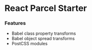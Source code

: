 # React Parcel Starter

### Features

* Babel class property transforms
* Babel object spread transforms
* PostCSS modules
